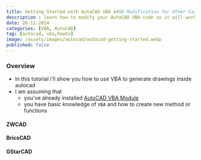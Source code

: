 ```yaml
---
title: Getting Started with AutoCAD VBA &#58 Modification for Other Cad
description : learn how to modify your AutoCAD VBA code so it will work on ZWCAD, BricsCAD or GStarCAD
date: 26-11-2024
categories: [VBA, AutoCAD]
tag: [autocad, vba,howto]
image: /assets/images/autocad/autocad-getting-started.webp
published: false
---
```


### Overview
- In this tutorial i'll show you how to use VBA to generate drawings inside autocad
- I am assuming that 
  - you've already installed [AutoCAD VBA Module](https://www.autodesk.com/support/technical/article/caas/tsarticles/ts/3kxk0RyvfWTfSfAIrcmsLQ.html)
  - you have basic knowledge of `VBA` and how to create new method or functions

 
#### ZWCAD

#### BricsCAD

#### GStarCAD




